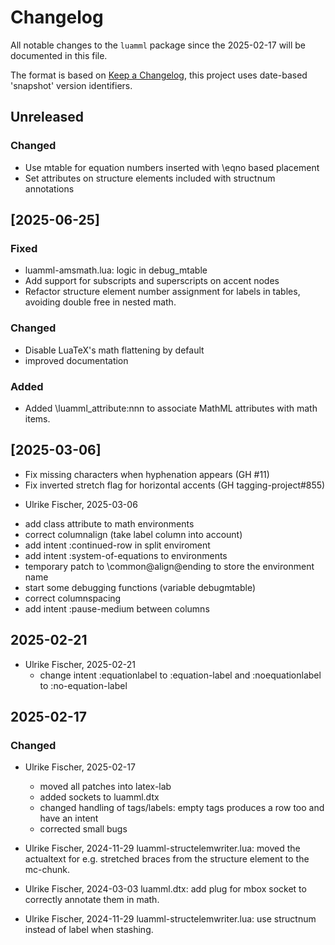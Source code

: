 # Changelog
All notable changes to the `luamml` package since the
2025-02-17 will be documented in this file.

The format is based on [Keep a Changelog](https://keepachangelog.com/en/1.0.0/),
this project uses date-based 'snapshot' version identifiers.

## Unreleased
 ### Changed
  * Use mtable for equation numbers inserted with \eqno based placement
  * Set attributes on structure elements included with structnum annotations

## [2025-06-25]
 ### Fixed
  * luamml-amsmath.lua: logic in debug_mtable
  * Add support for subscripts and superscripts on accent nodes
  * Refactor structure element number assignment for labels in tables,
    avoiding double free in nested math.
  
 ### Changed
  * Disable LuaTeX's math flattening by default
  * improved documentation
  
 ### Added
  * Added \luamml_attribute:nnn to associate MathML attributes with math items.

## [2025-03-06]

 * Fix missing characters when hyphenation appears (GH #11)
 * Fix inverted stretch flag for horizontal accents (GH tagging-project#855)
 - Ulrike Fischer, 2025-03-06
 * add class attribute to math environments
 * correct columnalign (take label column into account)
 * add intent :continued-row in split enviroment
 * add intent :system-of-equations to environments
 * temporary patch to \common@align@ending to store the environment name
 * start some debugging functions (variable debugmtable)
 * correct columnspacing
 * add intent :pause-medium between columns
  
## 2025-02-21

- Ulrike Fischer, 2025-02-21
  * change intent :equationlabel to :equation-label and 
  :noequationlabel to :no-equation-label
  

## 2025-02-17

### Changed
- Ulrike Fischer, 2025-02-17
  * moved all patches into latex-lab
  * added sockets to luamml.dtx
  * changed handling of tags/labels: empty tags produces a row too and have an intent
  * corrected small bugs 

- Ulrike Fischer, 2024-11-29
  luamml-structelemwriter.lua: moved the actualtext for e.g. stretched braces from the structure element to the mc-chunk.

- Ulrike Fischer, 2024-03-03
  luamml.dtx: add plug for mbox socket to correctly annotate them in math.

- Ulrike Fischer, 2024-11-29
  luamml-structelemwriter.lua: use structnum instead of label when stashing. 
